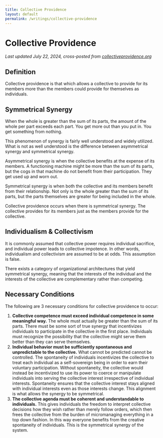 ```yaml
---
title: Collective Providence
layout: default
permalink: /writings/collective-providence
---
```


# Collective Providence

_Last updated July 22, 2024, cross-posted from [collectiveprovidence.org](https://collectiveprovidence.org)_

## Definition

Collective providence is that which allows a collective to provide for its members more than the members could provide for themselves as individuals.

## Symmetrical Synergy

When the whole is greater than the sum of its parts, the amount of the whole per part exceeds each part. You get more out than you put in. You get something from nothing.

This phenomenon of synergy is fairly well understood and widely utilized. What is not as well understood is the difference between asymmetrical synergy and symmetrical synergy.

Asymmetrical synergy is when the collective benefits at the expense of its members. A functioning machine might be more than the sum of its parts, but the cogs in that machine do not benefit from their participation. They get used up and worn out.

Symmetrical synergy is when both the collective and its members benefit from their relationship. Not only is the whole greater than the sum of its parts, but the parts themselves are greater for being included in the whole.

Collective providence occurs when there is symmetrical synergy. The collective provides for its members just as the members provide for the collective.

## Individualism & Collectivism

It is commonly assumed that collective power requires individual sacrifice, and individual power leads to collective impotence. In other words, individualism and collectivism are assumed to be at odds. This assumption is false.

There exists a category of organizational architectures that yield symmetrical synergy, meaning that the interests of the individual and the interests of the collective are complementary rather than competing.

## Necessary Conditions

The following are 3 necessary conditions for collective providence to occur:

1. __Collective competence must exceed individual competence in some meaningful way.__ The whole must actually be greater than the sum of its parts. There must be some sort of true synergy that incentivizes individuals to participate in the collective in the first place. Individuals must recognize the possibility that the collective might serve them better than they can serve themselves.
2. __Individual behavior must be sufficiently spontaneous and unpredictable to the collective.__ What cannot be predicted cannot be controlled. The spontaneity of individuals incentivizes the collective to treat each individual as a self-sovereign being in order to earn their voluntary participation. Without spontaneity, the collective would instead be incentivized to use its power to coerce or manipulate individuals into serving the collective interest irrespective of individual interests. Spontaneity ensures that the collective interest stays aligned with individual interests even as those interests change. This alignment is what allows the synergy to be symmetrical.
3. __The collective agenda must be coherent and understandable to individuals.__ This gives individuals the freedom to interpret collective decisions how they wish rather than merely follow orders, which then frees the collective from the burden of micromanaging everything in a top down fashion. In this way everyone benefits from the creative spontaneity of individuals. This is the symmetrical synergy of the system.

